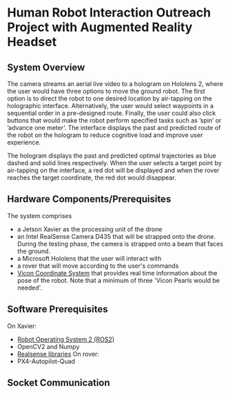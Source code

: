 # Human Robot Interaction Outreach Project with Augmented Reality Headset

## System Overview
The camera streams an aerial live video to a hologram on Hololens 2, where the user would have three options to move the ground robot. The first option is to direct the robot to one desired location by air-tapping on the holographic interface. Alternatively, the user would select waypoints in a sequential order in a pre-designed route. Finally, the user could also click buttons that would make the robot perform specified tasks such as ’spin’ or ’advance one meter’. The interface displays the past and predicted route of the robot on the hologram to reduce cognitive load and improve user experience.

The hologram displays the past and predicted optimal trajectories as blue dashed and solid lines respectively. When the user selects a target point by air-tapping on the interface, a red dot will be displayed and when the rover reaches the target coordinate, the red dot would disappear.

## Hardware Components/Prerequisites
The system comprises 
- a Jetson Xavier as the processing unit of the drone
- an Intel RealSense Camera D435  that will be strapped onto the drone. During the testing phase, the camera is strapped onto a beam that faces the ground.
- a Microsoft Hololens that the user will interact with
- a rover that will move according to the user's commands
- [Vicon Coordinate System](https://www.vicon.com/) that provides real time information about the pose of the robot. Note that a minimum of three 'Vicon Pearls would be needed'.


## Software Prerequisites
On Xavier:
- [Robot Operating System 2 (ROS2)](https://docs.ros.org/en/foxy/index.html)
- OpenCV2 and Numpy
- [Realsense libraries](https://github.com/IntelRealSense/librealsense)
On rover:
- PX4-Autopilot-Quad

## Socket Communication
